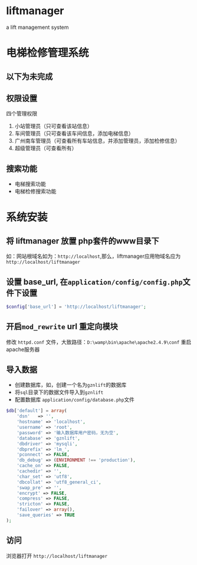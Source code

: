 # liftmanager
a lift management system


# 电梯检修管理系统

以下为未完成
----------------------------------

## 权限设置
四个管理权限
1. 小站管理员（只可查看该站信息）
2. 车间管理员（只可查看该车间信息，添加电梯信息）
3. 广州南车管理员（可查看所有车站信息，并添加管理员，添加检修信息）
4. 超级管理员（可查看所有）

## 搜索功能
* 电梯搜索功能
* 电梯检修搜索功能



# 系统安装

## 将 liftmanager 放置 php套件的www目录下

如：网站根域名如为：`http://localhost`,那么，liftmanager应用物域名应为 `http://localhost/liftmanager`


## 设置 base_url, 在`application/config/config.php`文件下设置
```php
$config['base_url'] = 'http://localhost/liftmanager';
```


## 开启`mod_rewrite` url 重定向模块
修改 `httpd.conf` 文件，大致路径：`D:\wamp\bin\apache\apache2.4.9\conf`
重启apache服务器

## 导入数据
* 创建数据库，如，创建一个名为`gznlift`的数据库
* 将`sql`目录下的数据文件导入到`gznlift`
* 配置数据库 `application/config/database.php`文件
```php
$db['default'] = array(
	'dsn'	=> '',
	'hostname' => 'localhost',
	'username' => 'root',
	'password' => '输入数据库用户密码，无为空',
	'database' => 'gznlift',
	'dbdriver' => 'mysqli',
	'dbprefix' => 'lm_',
	'pconnect' => FALSE,
	'db_debug' => (ENVIRONMENT !== 'production'),
	'cache_on' => FALSE,
	'cachedir' => '',
	'char_set' => 'utf8',
	'dbcollat' => 'utf8_general_ci',
	'swap_pre' => '',
	'encrypt' => FALSE,
	'compress' => FALSE,
	'stricton' => FALSE,
	'failover' => array(),
	'save_queries' => TRUE
);
```

## 访问
浏览器打开 `http://localhost/liftmanager`



